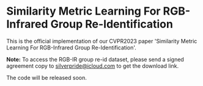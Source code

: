 # Similarity Metric Learning For RGB-Infrared Group Re-Identification

This is the official implementation of our CVPR2023 paper 'Similarity Metric Learning For RGB-Infrared Group Re-Identification'.

**Note:**
To access the RGB-IR group re-id dataset, please send a signed agreement copy to silverpride@icloud.com to get the download link.

The code will be released soon.
